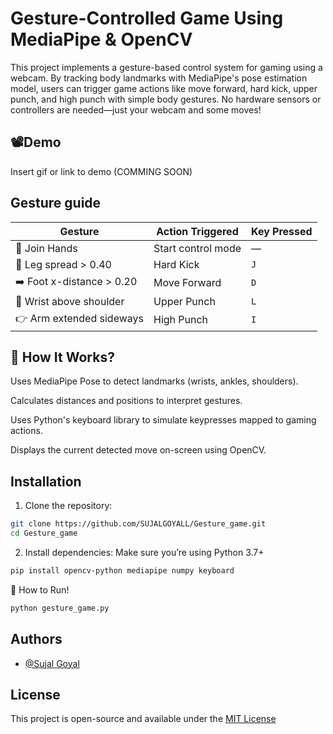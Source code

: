 
# Gesture-Controlled Game Using MediaPipe & OpenCV

This project implements a gesture-based control system for gaming using a webcam. By tracking body landmarks with MediaPipe's pose estimation model, users can trigger game actions like move forward, hard kick, upper punch, and high punch with simple body gestures. No hardware sensors or controllers are needed—just your webcam and some moves!




## 📽️Demo

Insert gif or link to demo (COMMING SOON)


## Gesture guide

| Gesture                   | Action Triggered   | Key Pressed |
| ------------------------- | ------------------ | ----------- |
| 🤝 Join Hands             | Start control mode | —           |
| 🦵 Leg spread > 0.40      | Hard Kick          | `J`         |
| ➡️ Foot x-distance > 0.20 | Move Forward       | `D`         |
| 🙌 Wrist above shoulder   | Upper Punch        | `L`         |
| 👉 Arm extended sideways  | High Punch         | `I`         |

## 🧠 How It Works?

Uses MediaPipe Pose to detect landmarks (wrists, ankles, shoulders).

Calculates distances and positions to interpret gestures.

Uses Python's keyboard library to simulate keypresses mapped to gaming actions.

Displays the current detected move on-screen using OpenCV.
## Installation

1. Clone the repository:
```bash
git clone https://github.com/SUJALGOYALL/Gesture_game.git
cd Gesture_game
```

2. Install dependencies:
Make sure you’re using Python 3.7+
```bash
pip install opencv-python mediapipe numpy keyboard
```
🚀 How to Run!

```bash
python gesture_game.py
```
## Authors

- [@Sujal Goyal](https://github.com/SUJALGOYALL)


## License
This project is open-source and available under the
[MIT License](https://choosealicense.com/licenses/mit/)

